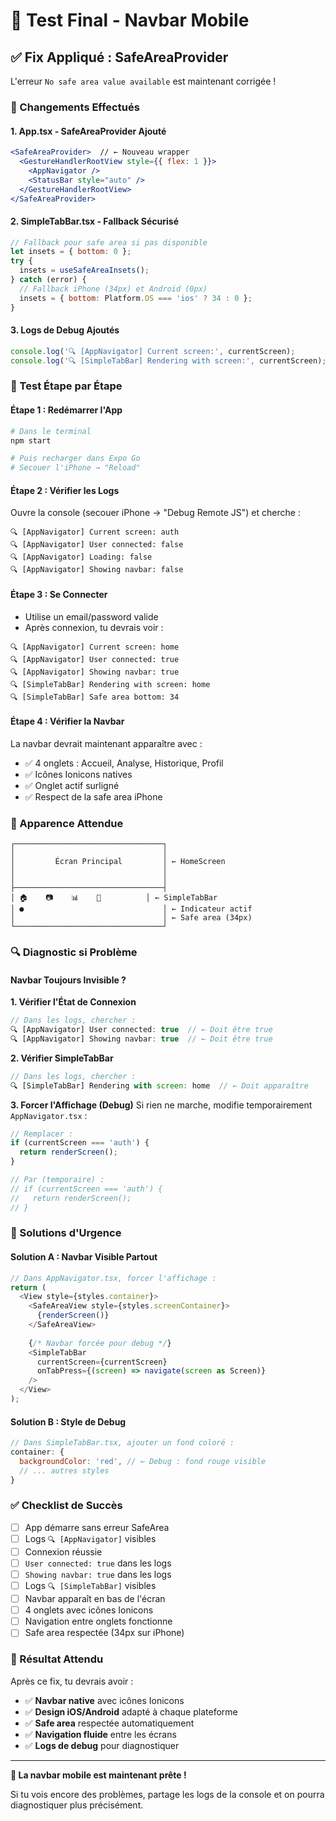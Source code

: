 # 🎯 Test Final - Navbar Mobile

## ✅ Fix Appliqué : SafeAreaProvider

L'erreur `No safe area value available` est maintenant corrigée !

### 🔧 Changements Effectués

#### 1. **App.tsx** - SafeAreaProvider Ajouté
```jsx
<SafeAreaProvider>  // ← Nouveau wrapper
  <GestureHandlerRootView style={{ flex: 1 }}>
    <AppNavigator />
    <StatusBar style="auto" />
  </GestureHandlerRootView>
</SafeAreaProvider>
```

#### 2. **SimpleTabBar.tsx** - Fallback Sécurisé
```javascript
// Fallback pour safe area si pas disponible
let insets = { bottom: 0 };
try {
  insets = useSafeAreaInsets();
} catch (error) {
  // Fallback iPhone (34px) et Android (0px)
  insets = { bottom: Platform.OS === 'ios' ? 34 : 0 };
}
```

#### 3. **Logs de Debug Ajoutés**
```javascript
console.log('🔍 [AppNavigator] Current screen:', currentScreen);
console.log('🔍 [SimpleTabBar] Rendering with screen:', currentScreen);
```

### 📱 Test Étape par Étape

#### Étape 1 : Redémarrer l'App
```bash
# Dans le terminal
npm start

# Puis recharger dans Expo Go
# Secouer l'iPhone → "Reload"
```

#### Étape 2 : Vérifier les Logs
Ouvre la console (secouer iPhone → "Debug Remote JS") et cherche :
```
🔍 [AppNavigator] Current screen: auth
🔍 [AppNavigator] User connected: false
🔍 [AppNavigator] Loading: false
🔍 [AppNavigator] Showing navbar: false
```

#### Étape 3 : Se Connecter
- Utilise un email/password valide
- Après connexion, tu devrais voir :
```
🔍 [AppNavigator] Current screen: home
🔍 [AppNavigator] User connected: true
🔍 [AppNavigator] Showing navbar: true
🔍 [SimpleTabBar] Rendering with screen: home
🔍 [SimpleTabBar] Safe area bottom: 34
```

#### Étape 4 : Vérifier la Navbar
La navbar devrait maintenant apparaître avec :
- ✅ 4 onglets : Accueil, Analyse, Historique, Profil
- ✅ Icônes Ionicons natives
- ✅ Onglet actif surligné
- ✅ Respect de la safe area iPhone

### 🎨 Apparence Attendue

```
┌─────────────────────────────────┐
│                                 │
│         Écran Principal         │ ← HomeScreen
│                                 │
│                                 │
├─────────────────────────────────┤
│ 🏠    📷    📊    👤          │ ← SimpleTabBar
│ ●                               │ ← Indicateur actif
│                                 │ ← Safe area (34px)
└─────────────────────────────────┘
```

### 🔍 Diagnostic si Problème

#### Navbar Toujours Invisible ?

**1. Vérifier l'État de Connexion**
```javascript
// Dans les logs, chercher :
🔍 [AppNavigator] User connected: true  // ← Doit être true
🔍 [AppNavigator] Showing navbar: true  // ← Doit être true
```

**2. Vérifier SimpleTabBar**
```javascript
// Dans les logs, chercher :
🔍 [SimpleTabBar] Rendering with screen: home  // ← Doit apparaître
```

**3. Forcer l'Affichage (Debug)**
Si rien ne marche, modifie temporairement `AppNavigator.tsx` :
```javascript
// Remplacer :
if (currentScreen === 'auth') {
  return renderScreen();
}

// Par (temporaire) :
// if (currentScreen === 'auth') {
//   return renderScreen();
// }
```

### 🚨 Solutions d'Urgence

#### Solution A : Navbar Visible Partout
```javascript
// Dans AppNavigator.tsx, forcer l'affichage :
return (
  <View style={styles.container}>
    <SafeAreaView style={styles.screenContainer}>
      {renderScreen()}
    </SafeAreaView>
    
    {/* Navbar forcée pour debug */}
    <SimpleTabBar 
      currentScreen={currentScreen}
      onTabPress={(screen) => navigate(screen as Screen)}
    />
  </View>
);
```

#### Solution B : Style de Debug
```javascript
// Dans SimpleTabBar.tsx, ajouter un fond coloré :
container: {
  backgroundColor: 'red', // ← Debug : fond rouge visible
  // ... autres styles
}
```

### ✅ Checklist de Succès

- [ ] App démarre sans erreur SafeArea
- [ ] Logs `🔍 [AppNavigator]` visibles
- [ ] Connexion réussie
- [ ] `User connected: true` dans les logs
- [ ] `Showing navbar: true` dans les logs
- [ ] Logs `🔍 [SimpleTabBar]` visibles
- [ ] Navbar apparaît en bas de l'écran
- [ ] 4 onglets avec icônes Ionicons
- [ ] Navigation entre onglets fonctionne
- [ ] Safe area respectée (34px sur iPhone)

### 🎯 Résultat Attendu

Après ce fix, tu devrais avoir :
- ✅ **Navbar native** avec icônes Ionicons
- ✅ **Design iOS/Android** adapté à chaque plateforme
- ✅ **Safe area** respectée automatiquement
- ✅ **Navigation fluide** entre les écrans
- ✅ **Logs de debug** pour diagnostiquer

---

**🚀 La navbar mobile est maintenant prête !**

Si tu vois encore des problèmes, partage les logs de la console et on pourra diagnostiquer plus précisément.